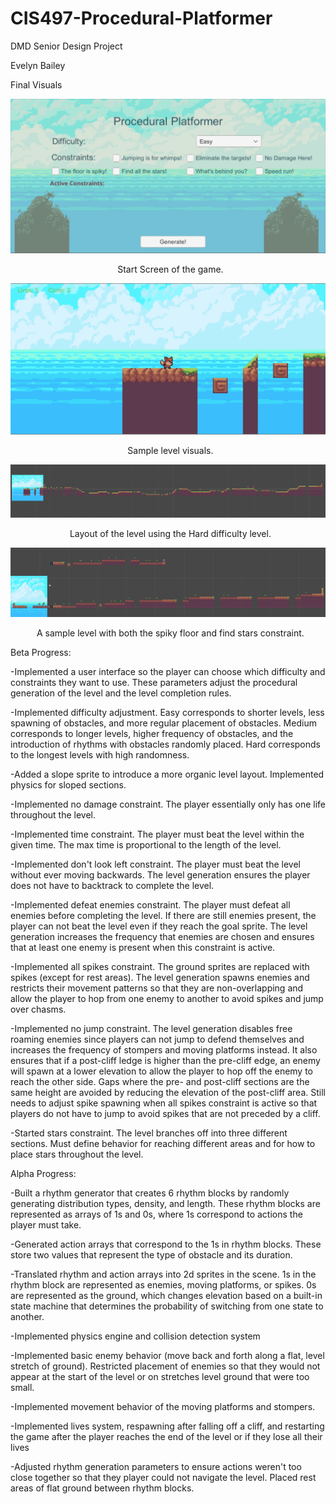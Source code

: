 # CIS497-Procedural-Platformer
DMD Senior Design Project

Evelyn Bailey

Final Visuals

![](images/start_screen.png)
<p align="center">
  Start Screen of the game.
</p>

![](images/starting_pos.png)
<p align="center">
  Sample level visuals.
</p>

![](images/hard.png)
<p align="center">
  Layout of the level using the Hard difficulty level.
</p>

![](images/spikes_stars.png)
<p align="center">
  A sample level with both the spiky floor and find stars constraint.
</p>

Beta Progress:

-Implemented a user interface so the player can choose which difficulty and constraints they want to use. These parameters adjust the procedural generation of the level and the level completion rules.

-Implemented difficulty adjustment. Easy corresponds to shorter levels, less spawning of obstacles, and more regular placement of obstacles. Medium corresponds to longer levels, higher frequency of obstacles, and the introduction of rhythms with obstacles randomly placed. Hard corresponds to the longest levels with high randomness.

-Added a slope sprite to introduce a more organic level layout. Implemented physics for sloped sections.

-Implemented no damage constraint. The player essentially only has one life throughout the level.

-Implemented time constraint. The player must beat the level within the given time. The max time is proportional to the length of the level.

-Implemented don't look left constraint. The player must beat the level without ever moving backwards. The level generation ensures the player does not have to backtrack to complete the level.

-Implemented defeat enemies constraint. The player must defeat all enemies before completing the level. If there are still enemies present, the player can not beat the level even if they reach the goal sprite. The level generation increases the frequency that enemies are chosen and ensures that at least one enemy is present when this constraint is active.

-Implemented all spikes constraint. The ground sprites are replaced with spikes (except for rest areas). The level generation spawns enemies and restricts their movement patterns so that they are non-overlapping and allow the player to hop from one enemy to another to avoid spikes and jump over chasms.

-Implemented no jump constraint. The level generation disables free roaming enemies since players can not jump to defend themselves and increases the frequency of stompers and moving platforms instead. It also ensures that if a post-cliff ledge is higher than the pre-cliff edge, an enemy will spawn at a lower elevation to allow the player to hop off the enemy to reach the other side. Gaps where the pre- and post-cliff sections are the same height are avoided by reducing the elevation of the post-cliff area. Still needs to adjust spike spawning when all spikes constraint is active so that players do not have to jump to avoid spikes that are not preceded by a cliff.

-Started stars constraint. The level branches off into three different sections. Must define behavior for reaching different areas and for how to place stars throughout the level.


Alpha Progress:

-Built a rhythm generator that creates 6 rhythm blocks by randomly generating distribution types, density, and length. These rhythm blocks are represented as arrays of 1s and 0s, where 1s correspond to actions the player must take.

-Generated action arrays that correspond to the 1s in rhythm blocks. These store two values that represent the type of obstacle and its duration.

-Translated rhythm and action arrays into 2d sprites in the scene. 1s in the rhythm block are represented as enemies, moving platforms, or spikes. 0s are represented as the ground, which changes elevation based on a built-in state machine that determines the probability of switching from one state to another.

-Implemented physics engine and collision detection system

-Implemented basic enemy behavior (move back and forth along a flat, level stretch of ground). Restricted placement of enemies so that they would not appear at the start of the level or on stretches level ground that were too small.

-Implemented movement behavior of the moving platforms and stompers.

-Implemented lives system, respawning after falling off a cliff, and restarting the game after the player reaches the end of the level or if they lose all their lives

-Adjusted rhythm generation parameters to ensure actions weren't too close together so that they player could not navigate the level. Placed rest areas of flat ground between rhythm blocks.
